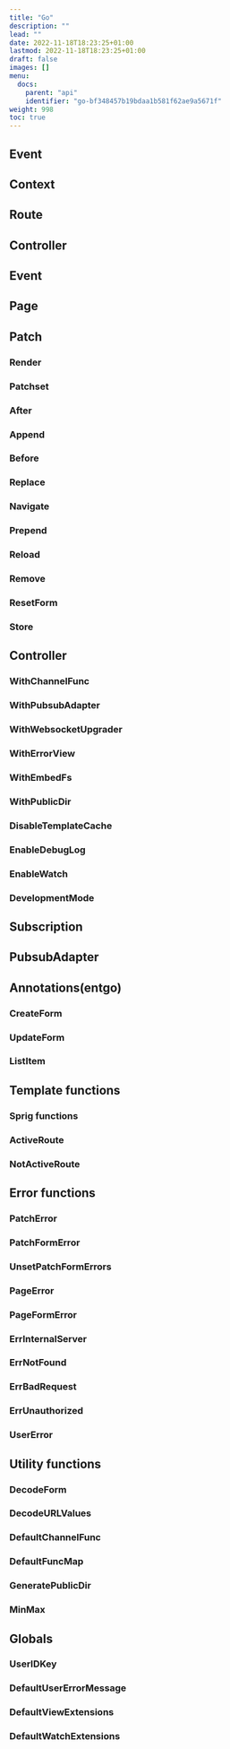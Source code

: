 ```yaml
---
title: "Go"
description: ""
lead: ""
date: 2022-11-18T18:23:25+01:00
lastmod: 2022-11-18T18:23:25+01:00
draft: false
images: []
menu:
  docs:
    parent: "api"
    identifier: "go-bf348457b19bdaa1b581f62ae9a5671f"
weight: 998
toc: true
---
```


## Event

## Context

## Route

## Controller

## Event

## Page

## Patch

### Render

### Patchset

### After

### Append

### Before

### Replace

### Navigate

### Prepend

### Reload

### Remove

### ResetForm

### Store

## Controller

### WithChannelFunc

### WithPubsubAdapter

### WithWebsocketUpgrader

### WithErrorView

### WithEmbedFs

### WithPublicDir

### DisableTemplateCache

### EnableDebugLog

### EnableWatch

### DevelopmentMode

## Subscription

## PubsubAdapter

## Annotations(entgo)

### CreateForm

### UpdateForm

### ListItem

## Template functions

### Sprig functions

### ActiveRoute

### NotActiveRoute

## Error functions

### PatchError

### PatchFormError

### UnsetPatchFormErrors

### PageError

### PageFormError

### ErrInternalServer

### ErrNotFound

### ErrBadRequest

### ErrUnauthorized

### UserError

## Utility functions

### DecodeForm

### DecodeURLValues

### DefaultChannelFunc

### DefaultFuncMap

### GeneratePublicDir

### MinMax

## Globals

### UserIDKey

### DefaultUserErrorMessage

### DefaultViewExtensions

### DefaultWatchExtensions
